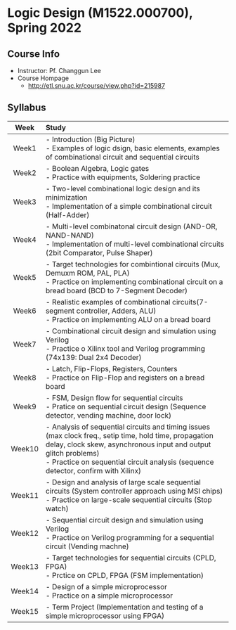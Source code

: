 # Logic Design (M1522.000700), Spring 2022

## Course Info
- Instructor: Pf. Changgun Lee
- Course Hompage
  - http://etl.snu.ac.kr/course/view.php?id=215987

## Syllabus
| Week | Study |
| :-------------: | :-----------------------------------------------------------------------------|
| Week1 | - Introduction (Big Picture) <br> - Examples of logic dsign, basic elements, examples of combinational circuit and sequential circuits |
| Week2 | - Boolean Algebra, Logic gates <br> - Practice with equipments, Soldering practice |
| Week3 |- Two-level combinational logic design and its minimization <br> - Implementation of a simple combinational circuit (Half-Adder)|
| Week4 |- Multi-level combinatonal circuit design (AND-OR, NAND-NAND) <br> - Implementation of multi-level combinational circuits (2bit Comparator, Pulse Shaper)|
| Week5 |- Target technologies for combintional circuits (Mux, Demuxm ROM, PAL, PLA) <br> - Practice on implementing combinational circuit on a bread board (BCD to 7-Segment Decoder)|
| Week6 |- Realistic examples of combinational circuits(7-segment controller, Adders, ALU) <br> - Practice on implementing ALU on a bread board|
| Week7 |- Combinational circuit design and simulation using Verilog <br> - Practice o Xilinx tool and Verilog programming (74x139: Dual 2x4 Decoder)|
| Week8 |- Latch, Flip-Flops, Registers, Counters <br> - Practice on Flip-Flop and registers on a bread board|
| Week9 |- FSM, Design flow for sequential circuits <br> - Pratice on sequential circuit design (Sequence detector, vending machine, door lock)|
| Week10 |- Analysis of sequential circuits and timing issues (max clock freq., setip time, hold time, propagation delay, clock skew, asynchronous input and output glitch problems) <br> - Practice on sequential circuit analysis (sequence detector, confirm with Xilinx) |
| Week11 |- Design and analysis of large scale sequential circuits (System controller approach using MSI chips) <br> - Practice on large-scale sequential circuits (Stop watch) |
| Week12 | - Sequential circuit design and simulation using Verilog <br> - Practice on Verilog programming for a sequential circuit (Vending machne) |
| Week13 | - Target technologies for sequential circuits (CPLD, FPGA) <br> - Prctice on CPLD, FPGA (FSM implementation) |
| Week14 | - Design of a simple microprocessor <br> - Practice on a simple microprocessor |
| Week15 | - Term Project (Implementation and testing of a simple microprocessor using FPGA) |

